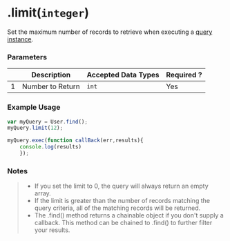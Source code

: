 # .limit(`integer`)

Set the maximum number of records to retrieve when executing a [query instance](http://sailsjs.com/documentation/reference/waterline-orm/queries).

### Parameters
|   |     Description     | Accepted Data Types | Required ? |
|---|---------------------|---------------------|------------|
| 1 |  Number to Return   |      `int`         | Yes         |

### Example Usage

```javascript
var myQuery = User.find();
myQuery.limit(12);

myQuery.exec(function callBack(err,results){
    console.log(results)
    });

```
### Notes
> * If you set the limit to 0, the query will always return an empty array.
> * If the limit is greater than the number of records matching the query criteria, all of the matching records will be returned.
> * The .find() method returns a chainable object if you don't supply a callback.  This method can be chained to .find() to further filter your results.


<docmeta name="displayName" value=".limit()">
<docmeta name="pageType" value="method">
